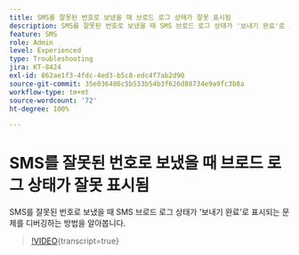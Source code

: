 ```yaml
---
title: SMS를 잘못된 번호로 보냈을 때 브로드 로그 상태가 잘못 표시됨
description: SMS를 잘못된 번호로 보냈을 때 SMS 브로드 로그 상태가 '보내기 완료'로 표시되는 문제를 디버깅하는 방법을 알아봅니다.
feature: SMS
role: Admin
level: Experienced
type: Troubleshooting
jira: KT-8424
exl-id: 862ae1f3-4fdc-4ed3-b5c8-edc4f7ab2d90
source-git-commit: 35e036486c5b533b54b3f626d88734e9a9fc3b8a
workflow-type: tm+mt
source-wordcount: '72'
ht-degree: 100%

---
```


# SMS를 잘못된 번호로 보냈을 때 브로드 로그 상태가 잘못 표시됨

SMS를 잘못된 번호로 보냈을 때 SMS 브로드 로그 상태가 &#39;보내기 완료&#39;로 표시되는 문제를 디버깅하는 방법을 알아봅니다.

>[!VIDEO](https://video.tv.adobe.com/v/335980?quality=12&learn=on){transcript=true}
